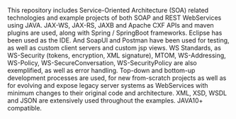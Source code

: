 This repository includes Service-Oriented Architecture (SOA) related technologies and example projects of both SOAP and REST WebServices using JAVA. JAX-WS, JAX-RS, JAXB and Apache CXF APIs and maven plugins are used, along with Spring / SpringBoot frameworks. Eclipse has been used as the IDE. And SoapUI and Postman have been used for testing, as well as custom client servers and custom jsp views. WS Standards, as WS-Security (tokens, encryption, XML signature), MTOM, WS-Addressing, WS-Policy, WS-SecureConversation, WS-SecurityPolicy are also exemplified, as well as error handling. Top-down and bottom-up development processes are used, for new from-scratch projects as well as for evolving and expose legacy server systems as WebServices with minimum changes to their original code and architecture. XML, XSD, WSDL and JSON are extensively used throughout the examples. JAVA10+ compatible.

